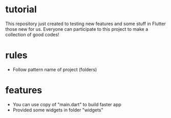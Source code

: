 # tutorial
This repository just created to testing new features and some stuff in Flutter those new for us.
Everyone can participate to this project to make a collection of good codes!

# rules
- Follow pattern name of project (folders)

# features
- You can use copy of "main.dart" to build faster app
- Provided some widgets in folder "widgets"
